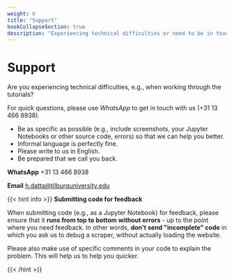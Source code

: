 ```yaml
---
weight: 6
title: "Support"
bookCollapseSection: true
description: "Experiencing technical difficulties or need to be in touch with the course coordinator for other reasons?"
---
```


# Support


Are you experiencing technical difficulties, e.g., when working through the tutorials?

<!--
Contact the course coordinator via email, please: h.datta@tilburguniversity.edu.
-->

<!--
{{< hint info >}}

__Before sending an email, please...__
- let us know who you are (e.g., your first and last name)
- if it concerns a team issue, please always CC your entire team (or, in case of WhatsApp, create a group and add us to it). We will always reply to all.
-	If it concerns a question about programming or data… have you tried to solve your issue independently first?
o	No… not yet…
▪	Please first talk to fellow students about it
▪	Please first search on the web (e.g., on Google, on Stackoverflow.com)
o	Yes, I tried to
▪	Please provide a concise description of what you have tried already
▪	Please provide some screenshots and/or videos
▪	Please provide us with code and data, so that we can actually experiment with your specific problem to find a solution
-	you can send us your files via https://send.uvt.nl (data transfers of up to 10 GB); of course, wetransfer.com, Dropbox or Google Drive works, too
-	we may choose to setup a TeamViewer session to help you– please download (the free version of) TeamViewer and have your ID and password ready should we request it from you (https://www.teamviewer.com/nl/teamviewer-automatisch-downloaden/)

There is a three-day answer policy for both e-mail and WhatsApp. If you do not get a reply, please re-send your request.

Note that e-mails to any personal account of the course coordinator or lecturers concerning questions are not subject to the three-day answer policy, and may be left unanswered.



<!--
Are you experiencing technical difficulties, e.g., when working through the tutorials?
-->

For quick questions, please use *WhatsApp* to get in touch with us (+31 13 466 8938).

- Be as specific as possible (e.g., include screenshots, your Jupyter Notebooks or other source code, errors) so that we can help you better.
- Informal language is perfectly fine.
- Please write to us in English.
- Be prepared that we call you back.
<!--- We may ask you for permission to share the conversation with other students on the course's FAQ page. Names/etc. are of course taken out! If you don't wish your issue to be shared with others, simply say so!
-->

**WhatsApp**
+31 13 466 8938

**Email**
h.datta@tilburguniversity.edu

{{< hint info >}}
__Submitting code for feedback__

When submitting code (e.g., as a Jupyter Notebook) for feedback, please ensure that it __runs from top to bottom without errors__ - up to the point where you need feedback. In other words, __don't send "incomplete" code__ in which you ask us to debug a scraper, without actually loading the website.

Please also make use of specific comments in your code to explain the problem. This will help us to help you quicker.


{{< /hint >}}
